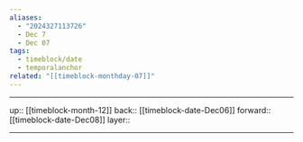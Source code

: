 ```yaml
---
aliases:
  - "2024327113726"
  - Dec 7
  - Dec 07
tags:
  - timeblock/date
  - temporalanchor
related: "[[timeblock-monthday-07]]"
---
```




***

up:: [[timeblock-month-12]]
back:: [[timeblock-date-Dec06]]
forward:: [[timeblock-date-Dec08]]
layer:: 

***

